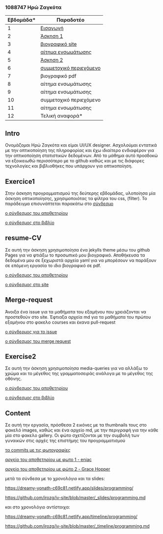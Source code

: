 ### 1088747 Ηρώ Ζαγκότα  

| Εβδομάδα* | Παραδοτέο |
| --- | --- |
| 1 | [Εισαγωγή](#Intro) |
| 2 | [Άσκηση 1](#Exercice1) |
| 3 | [βιογραφικό site](#resume-CV)|
| 4 | [αίτημα ενσωμάτωσης](#Merge-request) |
| 5 | [Άσκηση 2](#Exercise2) |
| 6 | [συμμετοχικό περιεχόμενο](#content) |
| 7 | βιογραφικό pdf |
| 8 | αίτημα ενσωμάτωσης |
| 9 | αίτημα ενσωμάτωσης |
| 10 | συμμετοχικό περιεχόμενο |
| 11 | αίτημα ενσωμάτωσης |
| 12 | Τελική αναφορά* |
 
## Intro

Ονομάζομαι Ηρώ Ζαγκότα και είμαι UI/UX designer. Ασχολούμαι εντατικά με την οπτικοποίηση της πληροφορίας και έχω ιδιαίτερο ενδιαφέρον για την οπτικοποίηση στατιστικών δεδομένων. Από το μάθημα αυτό προσδοκώ να εξοικειωθώ περισσότερο με το github καθώς και με τις διάφορες τεχνολογίες και βιβλιοθήκες που υπάρχουν για οπτικοποίηση. 

## Exercice1 

Στην άσκηση προγραμματισμού της δεύτερης εβδομάδας, υλοποίησα μία άσκηση οπτικοποίησης, χρησιμοποιότας τα φίλτρα του css, (filter). 
Το παράδειγμα επισυνάπτεται παρακάτω στο [σύνδεσμο](https://codepen.io/irozg/pen/RwRxmOJ )

[ο σύνδεσμος του αποθετηρίου](https://github.com/irozg/iv-site/blob/master/_remix/image-zoom.md) 

[ο σύνδεσμος στο βιβλίο](https://iv-book-2020.netlify.app/remix/image-zoom/)

## resume-CV
Σε αυτή την άσκηση χρησιμοποίησα ένα jekylls theme μέσω του github Pages για να φτιάξω το προσωπικό μου βιογραφικό. Αποθήκευσα τα δεδομένα μου σε ξεχωριστά αρχεία yaml για να μπορέσουν να παράξουν σε επόμενη εργασία το ιδιο βιογραφικό σε pdf. 

[ο σύνδεσμος του αποθετηρίου](https://github.com/irozg/cv) 

[ο σύνδεσμος στο site](https://irozg.github.io/cv/) 

## Merge-request
Άνοιξα ένα issue για τα μαθήματα του εξαμήνου που χρειάζονται να προστεθούν στο site.  Έφτιαξα αρχεία md για τα μαθήματα του πρώτου εξαμήνου στο φακελο courses και έκανα pull-request

[o σύνδερμος για το issue](https://github.com/upatras-hci/site/issues/133)

[ο σύνδεσμος του merge request](https://github.com/upatras-hci/site/pull/132)

## Exercise2

Σε αυτή την άσκηση χρησιμοποίησα media-queries για να αλλάξω το χρώμα και το μέγεθος της γραμματοσειράς ανάλογα με το μέγεθος της οθόνης. 

[ο σύνδεσμος του αποθετηρίου](https://github.com/irozg/iv-site/blob/master/_remix/css-queries.md)

[ο σύνδεσμος στο βιβλίο](https://iv-book-2020.netlify.app/remix/css-queries/)

## Content 

Σε αυτή την εργασία, πρόσθεσα 2 εικόνες με τα thumbnails τους στο φακελό images, καθώς και ένα αρχείο md, με την περιγραφή για την κάθε μία στο φακελο gallery. Οι φώτο σχετίζονται με την συμβολή των γυναικών στις αρχές της επιστήμης του προγραμματισμού
      
[τα commits με τις φωτογραφίες](https://github.com/irozg/images/commits/master)

[αρχείο του αποθετηρίου με φωτο 1 - eniac](https://github.com/irozg/_gallery/blob/master/eniac.md)

[αρχείο του αποθετηρίου με φώτο 2 - Grace Hopper ](https://github.com/irozg/_gallery/blob/master/grace_hopper.md)

μετά τα σύνδεσα με το χρονολόγιο και τα slides:

https://dreamy-yonath-c69c81.netlify.app/slides/programming/

https://github.com/irozg/iv-site/blob/master/_slides/programming.md

και στο χρονολόγιο αντίστοιχα:

https://dreamy-yonath-c69c81.netlify.app/timeline/programming/

https://github.com/irozg/iv-site/blob/master/_timeline/programming.md



